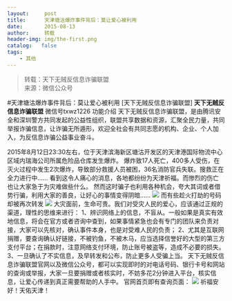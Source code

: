 ```yaml
---
layout:     post
title:      天津塘沽爆炸事件背后：莫让爱心被利用
date:       2015-08-13
author:     转载
header-img: img/the-first.png
catalog:   false
tags:
    - 其他
---
```


<blockquote><p>转载：天下无贼反信息诈骗联盟<br>
来源：微信公众号</p></blockquote>

#天津塘沽爆炸事件背后：莫让爱心被利用
[天下无贼反信息诈骗联盟]
**天下无贼反信息诈骗联盟**
微信号txwz1226
功能介绍
天下无贼反信息诈骗联盟，是由腾讯安全和深圳警方共同发起的公益性组织，联盟共享数据和资源，汇聚全民力量，共同举报诈骗信息，让诈骗无所遁形，欢迎全社会有共同志愿的机构、企业、个人加入，为反信息诈骗公益事业奋斗。

2015年8月12日23:30左右，位于天津滨海新区塘沽开发区的天津港国际物流中心区域内瑞海公司所属危险品仓库发生爆炸。
爆炸致17人死亡，400多人受伤，在灭火过程中发生2次爆炸，导致部分救援人员被困，36名消防官兵失联。搜救正在全力进行中……
看到这令人痛心的消息，各地都纷纷为天津祈福。而惨烈的伤亡也让大家急于为灾难做些什么。
然而这时骗子也利用各种机会，夸大其词或者借势行骗，利用大家的善良，让好心的事情变得阴暗……
![]({{site.baseurl}}/postimg/3Frx8wcpibSuFVT5BX8sIHWzN9atiajxOuqDpKAI7rKUgbY0W8c3GV4iaBDLznR2cYaoB0LzdUSVHBBXIEj6x6miaw.jpeg)
而有些趁火打劫的号码却被再次转发
![]({{site.baseurl}}/postimg/3Frx8wcpibSuFVT5BX8sIHWzN9atiajxOuW3e6j8EE4pccSkqibcFKphLX8kVyXG1pAccT9ib5zWEld8MFZx7KblRw.png)
大灾面前，生命可贵。我们对受灾人民的爱心，应该通过正规的渠道，理性的思维来进行：
1、辨识网络上的信息，不盲从。一般如果是真实有效地信息，将会在官方或者咨询中查到，如果事情紧急也会有专门的团队来负责对接，大家可以先核对，确认事件本身，也是对受难人民的负责；
2、尤其是互联网捐赠，要查询确认好链接，不被钓鱼，不被木马，应当选择信誉好的大型的第三方支付平台；在捐款时，注意网络支付环境，防止账号被盗等，造成不必要的损失。
3、一旦确认了不实信息，及早转发和公布，防止更多人受骗上当。
天下无贼反信息诈骗联盟官网以及微信公众号，都可以实现即时的对电话号码、银行卡号和网站的查询或举报，大家一旦要捐赠或者核实时，不妨多花2分钟进入平台，核实信息，让爱心传递到真正需要帮助的人手中。
官网首页即有查询页面：
![]({{site.baseurl}}/postimg/3Frx8wcpibSuFVT5BX8sIHWzN9atiajxOuV5x0QSpfCXE6sdBqyOAOnNHUWejPzniaiang5T5Bdo9Q3Xabkes1c0DQ.png)
祈福安好！天佑天津！
